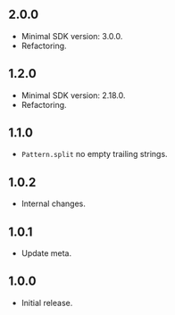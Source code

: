 ## 2.0.0

- Minimal SDK version: 3.0.0.
- Refactoring.

## 1.2.0

- Minimal SDK version: 2.18.0.
- Refactoring.

## 1.1.0

- `Pattern.split` no empty trailing strings.

## 1.0.2

- Internal changes.

## 1.0.1

- Update meta.

## 1.0.0

- Initial release.
